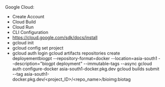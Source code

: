 Google Cloud:

* Create Account
* Cloud Build 
* Cloud Run
* CLI Configuration
* https://cloud.google.com/sdk/docs/install
* gcloud init
* gcloud config set project <your project name>
* gcloud auth login
gcloud artifacts repositories create deployementbiogpt --repository-format=docker --location=asia-south1 --description="biogpt deployment" --immutable-tags --async
gcloud auth configure-docker asia-south1-docker.pkg.dev
gcloud builds submit --tag asia-south1-docker.pkg.dev/<project_ID>/<repo_name>/bioimg:biotag
